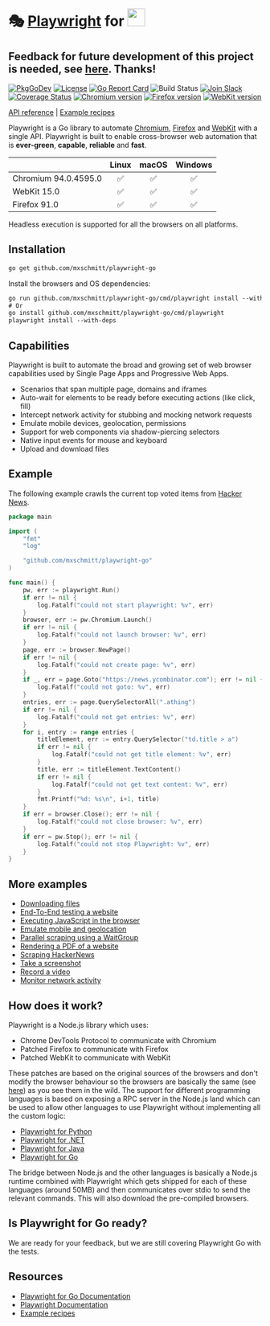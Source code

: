 # 🎭 [Playwright](https://github.com/microsoft/playwright#readme) for <img src="https://user-images.githubusercontent.com/17984549/91302719-343a1d80-e7a7-11ea-8d6a-9448ef598420.png" height="35" />

## Feedback for future development of this project is needed, see [here](https://github.com/mxschmitt/playwright-go/issues/122). Thanks!

[![PkgGoDev](https://pkg.go.dev/badge/github.com/mxschmitt/playwright-go)](https://pkg.go.dev/github.com/mxschmitt/playwright-go)
[![License](https://img.shields.io/badge/License-MIT-blue.svg)](http://opensource.org/licenses/MIT)
[![Go Report Card](https://goreportcard.com/badge/github.com/mxschmitt/playwright-go)](https://goreportcard.com/report/github.com/mxschmitt/playwright-go) ![Build Status](https://github.com/mxschmitt/playwright-go/workflows/Go/badge.svg)
[![Join Slack](https://img.shields.io/badge/join-slack-infomational)](https://aka.ms/playwright-slack) [![Coverage Status](https://coveralls.io/repos/github/mxschmitt/playwright-go/badge.svg?branch=master)](https://coveralls.io/github/mxschmitt/playwright-go?branch=master) <!-- GEN:chromium-version-badge -->[![Chromium version](https://img.shields.io/badge/chromium-94.0.4595.0-blue.svg?logo=google-chrome)](https://www.chromium.org/Home)<!-- GEN:stop --> <!-- GEN:firefox-version-badge -->[![Firefox version](https://img.shields.io/badge/firefox-91.0-blue.svg?logo=mozilla-firefox)](https://www.mozilla.org/en-US/firefox/new/)<!-- GEN:stop --> <!-- GEN:webkit-version-badge -->[![WebKit version](https://img.shields.io/badge/webkit-15.0-blue.svg?logo=safari)](https://webkit.org/)<!-- GEN:stop -->

[API reference](https://playwright.dev/docs/api/class-playwright) | [Example recipes](https://github.com/mxschmitt/playwright-go/tree/master/examples)

Playwright is a Go library to automate [Chromium](https://www.chromium.org/Home), [Firefox](https://www.mozilla.org/en-US/firefox/new/) and [WebKit](https://webkit.org/) with a single API. Playwright is built to enable cross-browser web automation that is **ever-green**, **capable**, **reliable** and **fast**.

|          | Linux | macOS | Windows |
|   :---   | :---: | :---: | :---:   |
| Chromium <!-- GEN:chromium-version -->94.0.4595.0<!-- GEN:stop --> | ✅ | ✅ | ✅ |
| WebKit <!-- GEN:webkit-version -->15.0<!-- GEN:stop --> | ✅ | ✅ | ✅ |
| Firefox <!-- GEN:firefox-version -->91.0<!-- GEN:stop --> | ✅ | ✅ | ✅ |

Headless execution is supported for all the browsers on all platforms.

## Installation

```txt
go get github.com/mxschmitt/playwright-go
```

Install the browsers and OS dependencies:

```txt
go run github.com/mxschmitt/playwright-go/cmd/playwright install --with-deps
# Or
go install github.com/mxschmitt/playwright-go/cmd/playwright
playwright install --with-deps
```

## Capabilities

Playwright is built to automate the broad and growing set of web browser capabilities used by Single Page Apps and Progressive Web Apps.

* Scenarios that span multiple page, domains and iframes
* Auto-wait for elements to be ready before executing actions (like click, fill)
* Intercept network activity for stubbing and mocking network requests
* Emulate mobile devices, geolocation, permissions
* Support for web components via shadow-piercing selectors
* Native input events for mouse and keyboard
* Upload and download files

## Example

The following example crawls the current top voted items from [Hacker News](https://news.ycombinator.com).

```go
package main

import (
	"fmt"
	"log"

	"github.com/mxschmitt/playwright-go"
)

func main() {
	pw, err := playwright.Run()
	if err != nil {
		log.Fatalf("could not start playwright: %v", err)
	}
	browser, err := pw.Chromium.Launch()
	if err != nil {
		log.Fatalf("could not launch browser: %v", err)
	}
	page, err := browser.NewPage()
	if err != nil {
		log.Fatalf("could not create page: %v", err)
	}
	if _, err = page.Goto("https://news.ycombinator.com"); err != nil {
		log.Fatalf("could not goto: %v", err)
	}
	entries, err := page.QuerySelectorAll(".athing")
	if err != nil {
		log.Fatalf("could not get entries: %v", err)
	}
	for i, entry := range entries {
		titleElement, err := entry.QuerySelector("td.title > a")
		if err != nil {
			log.Fatalf("could not get title element: %v", err)
		}
		title, err := titleElement.TextContent()
		if err != nil {
			log.Fatalf("could not get text content: %v", err)
		}
		fmt.Printf("%d: %s\n", i+1, title)
	}
	if err = browser.Close(); err != nil {
		log.Fatalf("could not close browser: %v", err)
	}
	if err = pw.Stop(); err != nil {
		log.Fatalf("could not stop Playwright: %v", err)
	}
}
```

## More examples

* [Downloading files](./examples/download/main.go)
* [End-To-End testing a website](./examples/end-to-end-testing/main.go)
* [Executing JavaScript in the browser](./examples/javascript/main.go)
* [Emulate mobile and geolocation](./examples/mobile-and-geolocation/main.go)
* [Parallel scraping using a WaitGroup](./examples/parallel-scraping/main.go)
* [Rendering a PDF of a website](./examples/pdf/main.go)
* [Scraping HackerNews](./examples/scraping/main.go)
* [Take a screenshot](./examples/screenshot/main.go)
* [Record a video](./examples/video/main.go)
* [Monitor network activity](./examples/network-monitoring/main.go)

## How does it work?

Playwright is a Node.js library which uses:

* Chrome DevTools Protocol to communicate with Chromium
* Patched Firefox to communicate with Firefox
* Patched WebKit to communicate with WebKit

These patches are based on the original sources of the browsers and don't modify the browser behaviour so the browsers are basically the same (see [here](https://github.com/microsoft/playwright/tree/master/browser_patches)) as you see them in the wild. The support for different programming languages is based on exposing a RPC server in the Node.js land which can be used to allow other languages to use Playwright without implementing all the custom logic:

* [Playwright for Python](https://github.com/microsoft/playwright-python)
* [Playwright for .NET](https://github.com/microsoft/playwright-sharp)
* [Playwright for Java](https://github.com/microsoft/playwright-java)
* [Playwright for Go](https://github.com/mxschmitt/playwright-go)

The bridge between Node.js and the other languages is basically a Node.js runtime combined with Playwright which gets shipped for each of these languages (around 50MB) and then communicates over stdio to send the relevant commands. This will also download the pre-compiled browsers.

## Is Playwright for Go ready?

We are ready for your feedback, but we are still covering Playwright Go with the tests.

## Resources

* [Playwright for Go Documentation](https://pkg.go.dev/github.com/mxschmitt/playwright-go)
* [Playwright Documentation](https://playwright.dev/docs/api/class-playwright)
* [Example recipes](https://github.com/mxschmitt/playwright-go/tree/master/examples)
